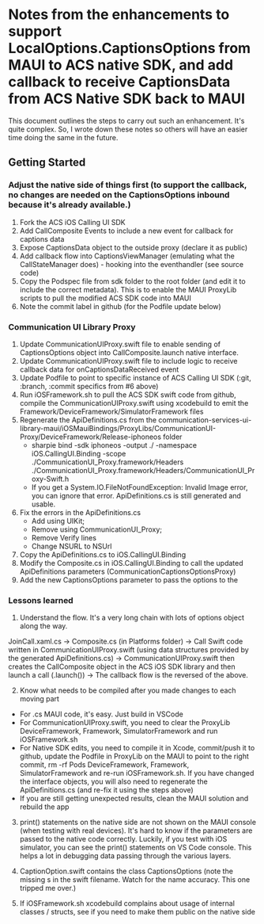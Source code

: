 # Notes from the enhancements to support LocalOptions.CaptionsOptions from MAUI to ACS native SDK, and add callback to receive CaptionsData from ACS Native SDK back to MAUI

This document outlines the steps to carry out such an enhancement. It's quite complex. So, I wrote down these notes so others will have an easier time doing the same in the future.

## Getting Started

### Adjust the native side of things first (to support the callback, no changes are needed on the CaptionsOptions inbound because it's already available.)

1. Fork the ACS iOS Calling UI SDK
2. Add CallComposite Events to include a new event for callback for captions data
3. Expose CaptionsData object to the outside proxy (declare it as public)
4. Add callback flow into CaptionsViewManager (emulating what the CallStateManager does) - hooking into the eventhandler (see source code)
5. Copy the Podspec file from sdk folder to the root folder (and edit it to include the correct metadata). This is to enable the MAUI ProxyLib scripts to pull the modified ACS SDK code into MAUI
6. Note the commit label in github (for the Podfile update below)

### Communication UI Library Proxy

1. Update CommunicationUIProxy.swift file to enable sending of CaptionsOptions object into CallComposite.launch native interface.
2. Update CommunicationUIProxy.swift file to include logic to receive callback data for onCaptionsDataReceived event
3. Update Podfile to point to specific instance of ACS Calling UI SDK (:git, :branch, :commit specifics from #6 above)
4. Run iOSFramework.sh to pull the ACS SDK swift code from github, compile the CommunicationUIProxy.swift using xcodebuild to emit the Framework/DeviceFramework/SimulatorFramework files
5. Regenerate the ApiDefinitions.cs from the communication-services-ui-library-maui/iOSMauiBindings/ProxyLibs/CommunicationUI-Proxy/DeviceFramework/Release-iphoneos folder
    * sharpie bind -sdk iphoneos -output ./ -namespace iOS.CallingUI.Binding -scope ./CommunicationUI_Proxy.framework/Headers ./CommunicationUI_Proxy.framework/Headers/CommunicationUI_Proxy-Swift.h
    * If you get a System.IO.FileNotFoundException: Invalid Image error, you can ignore that error. ApiDefinitions.cs is still generated and usable.
6. Fix the errors in the ApiDefinitions.cs
    * Add using UIKit;
    * Remove using CommunicationUI_Proxy;
    * Remove Verify lines
    * Change NSURL to NSUrl
7. Copy the ApiDefinitions.cs to iOS.CallingUI.Binding 
8. Modify the Composite.cs in iOS.CallingUI.Binding to call the updated ApiDefinitions parameters (CommunicationCaptionsOptionsProxy) 
9. Add the new CaptionsOptions parameter to pass the options to the

### Lessons learned

1. Understand the flow.  It's a very long chain with lots of options object along the way.

JoinCall.xaml.cs 
-> Composite.cs (in Platforms folder)
-> Call Swift code written in CommunicationUIProxy.swift (using data structures provided by the generated ApiDefinitions.cs)
-> CommunicationUIProxy.swift then creates the CallComposite object in the ACS iOS SDK library and then launch a call (.launch())
-> The callback flow is the reversed of the above.

2. Know what needs to be compiled after you made changes to each moving part

* For .cs MAUI code, it's easy. Just build in VSCode
* For CommunicationUIProxy.swift, you need to clear the ProxyLib DeviceFramework, Framework, SimulatorFramework and run iOSFramework.sh
* For Native SDK edits, you need to compile it in Xcode, commit/push it to github, update the Podfile in ProxyLib on the MAUI to point to the right commit, rm -rf Pods DeviceFramework, Framework, SimulatorFramework and re-run iOSFramework.sh.  If you have changed the interface objects, you will also need to regenerate the ApiDefinitions.cs (and re-fix it using the steps above)
* If you are still getting unexpected results, clean the MAUI solution and rebuild the app

3. print() statements on the native side are not shown on the MAUI console (when testing with real devices). It's hard to know if the parameters are passed to the native code correctly. Luckily, if you test with iOS simulator, you can see the print() statements on VS Code console. This helps a lot in debugging data passing through the various layers.

4. CaptionOption.swift contains the class CaptionsOptions (note the missing s in the swift filename. Watch for the name accuracy. This one tripped me over.)

5. If iOSFramework.sh xcodebuild complains about usage of internal classes / structs, see if you need to make them public on the native side

